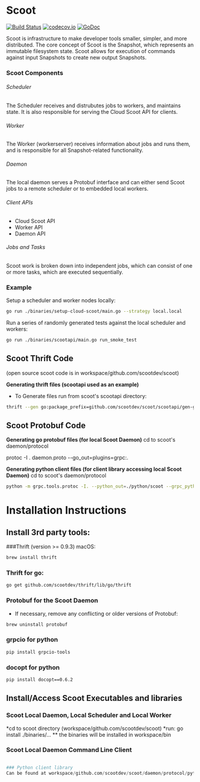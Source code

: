 # Scoot
[![Build Status](https://travis-ci.org/scootdev/scoot.svg?branch=master)](https://travis-ci.org/scootdev/scoot)
[![codecov.io](https://codecov.io/github/Kitware/candela/coverage.svg?branch=master)](https://codecov.io/gh/scootdev/scoot?branch=master)
[![GoDoc](https://godoc.org/github.com/scootdev/scoot?status.svg)](https://godoc.org/github.com/scootdev/scoot)

Scoot is infrastructure to make developer tools smaller, simpler, and more distributed. The core concept of Scoot is the Snapshot, which represents an immutable filesystem state. Scoot allows for execution of commands against input Snapshots to create new output Snapshots.

### Scoot Components

###### Scheduler

The Scheduler receives and distrubutes jobs to workers, and maintains state. It is also responsible for serving the Cloud Scoot API for clients.

###### Worker

The Worker (workerserver) receives information about jobs and runs them, and is responsible for all Snapshot-related functionality.

###### Daemon

The local daemon serves a Protobuf interface and can either send Scoot jobs to a remote scheduler or to embedded local workers.

###### Client APIs

* Cloud Scoot API
* Worker API
* Daemon API

###### Jobs and Tasks

Scoot work is broken down into independent jobs, which can consist of one or more tasks, which are executed sequentially.

### Example

Setup a scheduler and worker nodes locally:

```sh
go run ./binaries/setup-cloud-scoot/main.go --strategy local.local
```

Run a series of randomly generated tests against the local scheduler and workers:

```sh
go run ./binaries/scootapi/main.go run_smoke_test
```

## Scoot Thrift Code
(open source scoot code is in workspace/github.com/scootdev/scoot)

__Generating thrift files (scootapi used as an example)__
* To Generate files run from scoot's scootapi directory:
```sh
thrift --gen go:package_prefix=github.com/scootdev/scoot/scootapi/gen-go/,package=scoot,thrift_import=github.com/scootdev/thrift/lib/go/thrift scoot.thrift
```

## Scoot Protobuf Code
__Generating go protobuf files (for local Scoot Daemon)__
cd to scoot's daemon/protocol

protoc -I . daemon.proto --go_out=plugins=grpc:.

__Generating python client files (for client library accessing local Scoot Daemon)__
cd to scoot's daemon/protocol

```sh
python -m grpc.tools.protoc -I. --python_out=./python/scoot --grpc_python_out=./python/scoot daemon.proto
```


# Installation Instructions
## Install 3rd party tools:
###Thrift (version >= 0.9.3)
macOS:
```sh
brew install thrift
```
### Thrift for go:
```sh
go get github.com/scootdev/thrift/lib/go/thrift
```

### Protobuf for the Scoot Daemon
* If necessary, remove any conflicting or older versions of Protobuf:
```sh
brew uninstall protobuf
```


### grpcio for python
```sh
pip install grpcio-tools
```

### docopt for python
```sh
pip install docopt==0.6.2
```

## Install/Access Scoot Executables and libraries
### Scoot Local Daemon, Local Scheduler and Local Worker
*cd to scoot directory (workspace/github.com/scootdev/scoot)
*run: go install ./binaries/...
** the binaries will be installed in workspace/bin

### Scoot Local Daemon Command Line Client
```python workspace/github.com/scootdev/scoot/daemon/protocol/python/scoot/scoot.py

### Python client library
Can be found at workspace/github.com/scootdev/scoot/daemon/protocol/python/scoot/client_lib.py

